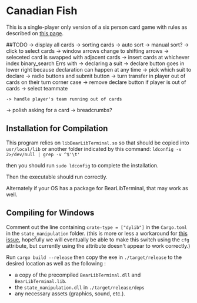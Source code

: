 # Canadian Fish

This is a single-player only version of a six person card game with rules as described on [this page](http://bantha.org/~develin/cardgames.html#ch9).

##TODO
-> display all cards
  -> sorting cards
    -> auto sort
    -> manual sort?
      -> click to select cards
      -> window arrows change to shifting arrows
      -> seleceted card is swapped with adjacent cards
      -> insert cards at whichever index binary_search Errs with
-> declaring a suit
    -> declare button goes in lower right because declaration
      can happen at any time
    -> pick which suit to declare
    -> radio buttons and submit button
-> turn transfer in player out of cards on their turn corner case
  -> remove declare button if player is out of cards
  -> select teammate

    -> handle player's team running out of cards
-> polish asking for a card
    -> breadcrumbs?

## Installation for Compilation

This program relies on `libBearLibTerminal.so` so that should be copied into `usr/local/lib` or another folder indicated by this command: `ldconfig -v 2>/dev/null | grep -v ^$'\t'`

then you should run `sudo ldconfig` to complete the installation.

Then the executable should run correctly.

Alternately if your OS has a package for BearLibTerminal, that may work as well.

## Compiling for Windows

Comment out the line containing `crate-type = ["dylib"]` in the `Cargo.toml` in the `state_manipulation` folder. (this is more or less a workaround for [this issue](https://github.com/rust-lang/rust/issues/18807), hopefully we will eventually be able to make this switch using the `cfg` attribute, but currently using the attribute doesn't appear to work correctly.)

Run `cargo build --release` then copy the exe in `./target/release` to the desired location as well as the following :

* a copy of the precompiled `BearLibTerminal.dll` and `BearLibTerminal.lib`.
* the `state_manipulation.dll` in `./target/release/deps`
* any necessary assets (graphics, sound, etc.).
